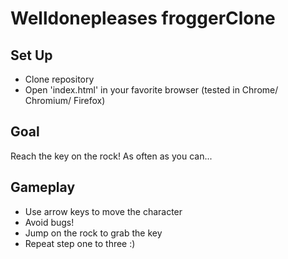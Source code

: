 Welldonepleases froggerClone
===============================

Set Up
---
- Clone repository
- Open 'index.html' in your favorite browser (tested in Chrome/ Chromium/ Firefox)

Goal
----
Reach the key on the rock!
As often as you can...

Gameplay
--------
- Use arrow keys to move the character
- Avoid bugs!
- Jump on the rock to grab the key
- Repeat step one to three :)

